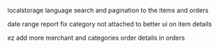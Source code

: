 localstorage language
search and pagination to the items and orders


date range report
fix category not attached to
better ui on item details

ez add more merchant and categories
order details in orders